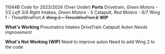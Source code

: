 11044B Code for 2023/2024 (Over Under)
**Ports**
                                                                                                                                                  Drivetrain, *Green Motors* - 1/2 *Left* 3/4 *Right*
Intakes, *Green Motors* - 5
Catapult, *Red Motors* - 6/7
Wing 1 - ThreeWirePort.A
~~Wing 2 - ThreeWirePort.B~~ **WIP**

**What's Working**
Pneumatics
Intakes
DriveTrain
Catapult
Auton *Needs improvement*

**What's Not Working (WIP)**
Need to improve auton
Need to add Wing 2 to the code
